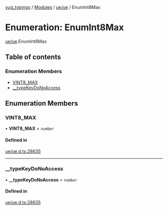 [yug_typings](../README.md) / [Modules](../modules.md) / [ue/ue](../modules/ue_ue.md) / EnumInt8Max

# Enumeration: EnumInt8Max

[ue/ue](../modules/ue_ue.md).EnumInt8Max

## Table of contents

### Enumeration Members

- [VINT8\_MAX](ue_ue.EnumInt8Max.md#vint8_max)
- [\_\_typeKeyDoNoAccess](ue_ue.EnumInt8Max.md#__typekeydonoaccess)

## Enumeration Members

### VINT8\_MAX

• **VINT8\_MAX** = `number`

#### Defined in

[ue/ue.d.ts:28635](https://github.com/YugMetaverse/yug_typings/blob/25cad34/ue/ue.d.ts#L28635)

___

### \_\_typeKeyDoNoAccess

• **\_\_typeKeyDoNoAccess** = `number`

#### Defined in

[ue/ue.d.ts:28635](https://github.com/YugMetaverse/yug_typings/blob/25cad34/ue/ue.d.ts#L28635)
